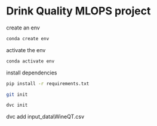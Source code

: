 # Drink Quality MLOPS project

create an env
```bash
conda create env
```

activate the env
```bash
conda activate env
```

install dependencies
```bash
pip install -r requirements.txt
```

```bash
git init
```
```bash
dvc init
```

dvc add input_data\WineQT.csv